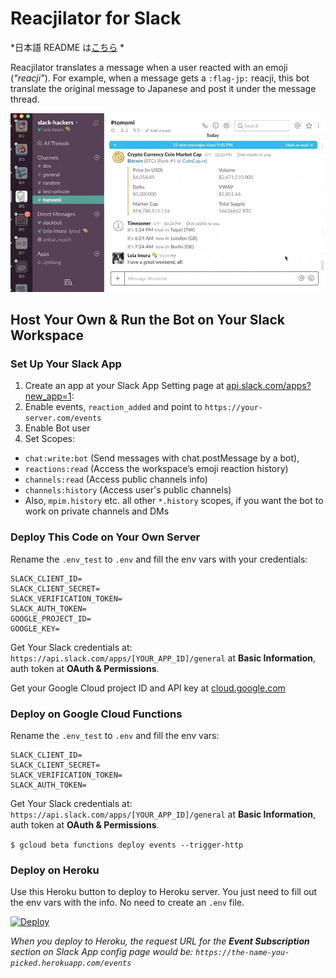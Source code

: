 # Reacjilator for Slack

*日本語 README は[こちら](README_ja.md) *

Reacjilator translates a message when a user reacted with an emoji (*"reacji"*). For example, when a message gets a `:flag-jp:` reacji, this bot translate the original message to Japanese and post it under the message thread.

![Reacjilator demo](tutorial_images/reacjilator-demo.gif)



## Host Your Own & Run the Bot on Your Slack Workspace

### Set Up Your Slack App

1. Create an app at your Slack App Setting page at [api.slack.com/apps?new_app=1](https://api.slack.com/apps?new_app=1):
2. Enable events, `reaction_added` and point to `https://your-server.com/events`
3. Enable Bot user
4. Set Scopes:
  - `chat:write:bot` (Send messages with chat.postMessage by a bot),
  - `reactions:read` (Access the workspace’s emoji reaction history)
  - `channels:read` (Access public channels info)
  - `channels:history` (Access user's public channels)
  - Also, `mpim.history` etc. all other `*.history` scopes, if you want the bot to work on private channels and DMs


### Deploy This Code on Your Own Server

Rename the `.env_test` to `.env` and fill the env vars with your credentials:

```
SLACK_CLIENT_ID=
SLACK_CLIENT_SECRET=
SLACK_VERIFICATION_TOKEN=
SLACK_AUTH_TOKEN=
GOOGLE_PROJECT_ID=
GOOGLE_KEY=
```

Get Your Slack credentials at: `https://api.slack.com/apps/[YOUR_APP_ID]/general` at **Basic Information**, auth token at **OAuth & Permissions**.

Get your Google Cloud project ID and API key at [cloud.google.com](https://cloud.google.com/translate/docs/getting-started)

### Deploy on Google Cloud Functions
Rename the `.env_test` to `.env` and fill the env vars:

```
SLACK_CLIENT_ID=
SLACK_CLIENT_SECRET=
SLACK_VERIFICATION_TOKEN=
SLACK_AUTH_TOKEN=
```

Get Your Slack credentials at: `https://api.slack.com/apps/[YOUR_APP_ID]/general` at **Basic Information**, auth token at **OAuth & Permissions**.

`$ gcloud beta functions deploy events --trigger-http`

### Deploy on Heroku

Use this Heroku button to deploy to Heroku server. You just need to fill out the env vars with the info. No need to create an `.env` file.

[![Deploy](https://www.herokucdn.com/deploy/button.svg)](https://heroku.com/deploy?template=https://github.com/slackAPI/reacjilator)

*When you deploy to Heroku, the request URL for the **Event Subscription** section on Slack App config page would be: `https://the-name-you-picked.herokuapp.com/events`*
